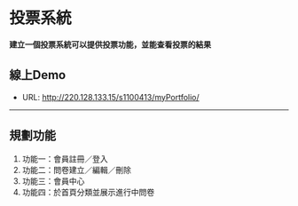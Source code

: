 # 投票系統
**建立一個投票系統可以提供投票功能，並能查看投票的結果**

## 線上Demo
  * URL: http://220.128.133.15/s1100413/myPortfolio/

---
## 規劃功能
1. 功能一：會員註冊／登入
2. 功能二：問卷建立／編輯／刪除
3. 功能三：會員中心
4. 功能四：於首頁分類並展示進行中問卷
